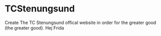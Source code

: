 # TCStenungsund
Create The TC Stenungsund offical website in order for the greater good (the greater good).
Hej Frida
